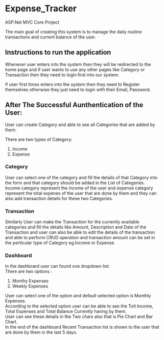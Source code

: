 # Expense_Tracker
ASP.Net MVC Core Project

The main goal of creating this system is to manage the daily routine transactions and current balance of the user.

## Instructions to run the application
Whenever user enters into the system then they will be redirected to the home page and if user wants to use any other pages like Category or Transaction then they need to login first into our system.

If user first times enters into the system then they need to Register themselves otherwise they just need to login with their Email, Password.

## After The Successful Aunthentication of the User:
User can create Category and able to see all Categories that are added by them.

There are two types of Category: <br/>
  1) Income <br/>
  2) Expense <br/>

### Category
User can select one of the category and fill the details of that Category into the form and that category should be added in the List of Categories.
Income category represent the income of the user and expense category represent the total expenes of the user that are done by them and they can also add transaction details for these two Categories. 

### Transaction
Similarly User can make the Transaction for the currently available categories and fill the details like Amount, Description and Date of the Transaction and user can also be able to edit the details of the transaction and able to perform CRUD operation and transaction amount can be set in the perticular type of Category eg.Income or Expense.

### Dashboard
In the dashboard user can found one dropdown list:<br/>
There are two options : <br/>
 1) Monthy Expenses <br/>
 2) Weekly Expenses <br/>

User can select one of the option and default selected option is Monthly Expenses. <br/>
According to the selected option user can be able to see the Totl Income, Total Expenses and Total Balance Currently having by them.<br/>
User can see these details in the Two chars also that is Pie Chart and Bar Chart.<br/>
In the end of the dashboard Recent Transaction list is shown to the user that are done by them in the last 5 days.


